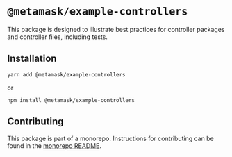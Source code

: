 # `@metamask/example-controllers`

This package is designed to illustrate best practices for controller packages and controller files, including tests.

## Installation

`yarn add @metamask/example-controllers`

or

`npm install @metamask/example-controllers`

## Contributing

This package is part of a monorepo. Instructions for contributing can be found in the [monorepo README](https://github.com/MetaMask/core#readme).
